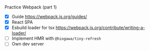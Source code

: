 Practice Webpack (part 1)

- [x] Guide https://webpack.js.org/guides/
- [x] React SPA
- [x] Esbuild loader for tsx https://webpack.js.org/contribute/writing-a-loader/
- [ ] Implement HMR with `@hiogawa/tiny-refresh`
- [ ] Own dev server
